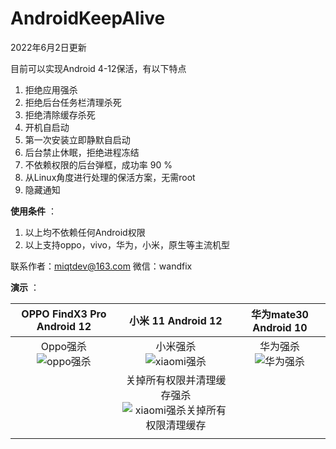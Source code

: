 # AndroidKeepAlive

2022年6月2日更新

目前可以实现Android 4-12保活，有以下特点

1. 拒绝应用强杀
2. 拒绝后台任务栏清理杀死
3. 拒绝清除缓存杀死
4. 开机自启动
5. 第一次安装立即静默自启动
6. 后台禁止休眠，拒绝进程冻结
7. 不依赖权限的后台弹框，成功率 90 %
9. 从Linux角度进行处理的保活方案，无需root
10. 隐藏通知

**使用条件** ：

1. 以上均不依赖任何Android权限
2. 以上支持oppo，vivo，华为，小米，原生等主流机型


联系作者：miqtdev@163.com  微信：wandfix

**演示** ：

|                  OPPO FindX3 Pro Android 12                  |                      小米 11 Android 12                      |                    华为mate30 Android 10                     |
| :----------------------------------------------------------: | :----------------------------------------------------------: | :----------------------------------------------------------: |
| Oppo强杀  <br />![oppo强杀](https://user-images.githubusercontent.com/15975726/163749599-28144f3f-5208-498e-897c-b81224e9abe9.gif) | 小米强杀 <br />![xiaomi强杀](https://user-images.githubusercontent.com/15975726/163749624-e10add28-dec1-4818-a1e5-cf319f6da45d.gif) | 华为强杀<br />![华为强杀](https://user-images.githubusercontent.com/15975726/163750798-1f53d61a-0263-4f4a-b93b-adca23b3bf07.gif) |
|                                                              | 关掉所有权限并清理缓存强杀  <br />![xiaomi强杀关掉所有权限清理缓存](https://user-images.githubusercontent.com/15975726/163749719-1a5be93f-a3f9-4f0b-b09c-049da5791e22.gif) |                                                              |
|                                                              |                                                              |                                                              |



